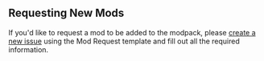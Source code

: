 ## Requesting New Mods

If you'd like to request a mod to be added to the modpack, please [create a new issue](https://github.com/v-Kaefer/Supreme-Adventures-Modpack/issues/new/choose) using the Mod Request template and fill out all the required information.